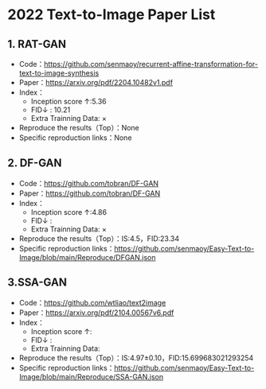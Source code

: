 # 2022 Text-to-Image Paper List

## 1. RAT-GAN

- Code：https://github.com/senmaoy/recurrent-affine-transformation-for-text-to-image-synthesis
- Paper：https://arxiv.org/pdf/2204.10482v1.pdf
- Index：
  - Inception score $\uparrow$:5.36
  - FID$\downarrow$ : 10.21
  - Extra Trainning Data: ×
- Reproduce the results（Top）：None
- Specific reproduction links：None

## 2. DF-GAN

- Code：https://github.com/tobran/DF-GAN
- Paper：https://github.com/tobran/DF-GAN
- Index：
  - Inception score $\uparrow$:4.86
  - FID$\downarrow$ : 
  - Extra Trainning Data: ×
- Reproduce the results（Top）：IS:4.5，FID:23.34
- Specific reproduction links：https://github.com/senmaoy/Easy-Text-to-Image/blob/main/Reproduce/DFGAN.json

## 3.SSA-GAN

- Code：https://github.com/wtliao/text2image
- Paper：https://arxiv.org/pdf/2104.00567v6.pdf
- Index：
  - Inception score $\uparrow$:
  - FID$\downarrow$ : 
  - Extra Trainning Data: 
- Reproduce the results（Top）：IS:4.97±0.10，FID:15.699683021293254
- Specific reproduction links：https://github.com/senmaoy/Easy-Text-to-Image/blob/main/Reproduce/SSA-GAN.json
